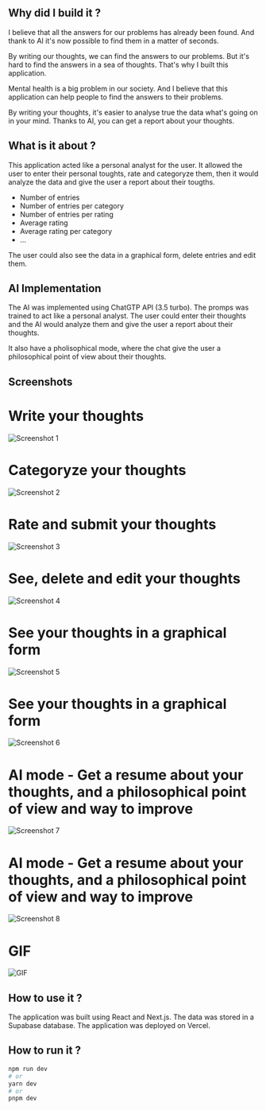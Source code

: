 ## Why did I build it ?

I believe that all the answers for our problems has already been found. And thank to AI it's now possible to find them in a matter of seconds.

By writing our thoughts, we can find the answers to our problems. But it's hard to find the answers in a sea of thoughts. That's why I built this application.

Mental health is a big problem in our society. And I believe that this application can help people to find the answers to their problems.

By writing your thoughts, it's easier to analyse true the data what's going on in your mind. Thanks to AI, you can get a report about your thoughts.

## What is it about ?

This application acted like a personal analyst for the user. It allowed the user to enter their personal toughts, rate and categoryze them, then it would analyze the data and give the user a report about their tougths. 

- Number of entries
- Number of entries per category
- Number of entries per rating
- Average rating
- Average rating per category
- ...

The user could also see the data in a graphical form, delete entries and edit them.

## AI Implementation

The AI was implemented using ChatGTP API (3.5 turbo). The promps was trained to act like a personal analyst. The user could enter their thoughts and the AI would analyze them and give the user a report about their thoughts.

It also have a pholisophical mode, where the chat give the user a philosophical point of view about their thoughts.

## Screenshots

# Write your thoughts
![Screenshot 1](
    /assets/1.png
    )

# Categoryze your thoughts
![Screenshot 2](
    /assets/2.png
    )

# Rate and submit your thoughts
![Screenshot 3](
    /assets/3.png
    )

# See, delete and edit your thoughts
![Screenshot 4](
    /assets/4.png
    )

# See your thoughts in a graphical form
![Screenshot 5](
    /assets/5.png
    )

# See your thoughts in a graphical form
![Screenshot 6](
    /assets/6.png
    )

# AI mode - Get a resume about your thoughts, and a philosophical point of view and way to improve
![Screenshot 7](
    /assets/7.png
    )

# AI mode - Get a resume about your thoughts, and a philosophical point of view and way to improve
![Screenshot 8](
    /assets/8.png
    )

# GIF 
![GIF](
    /assets/9.gif
    )
    


## How to use it ?

The application was built using React and Next.js. The data was stored in a Supabase database. The application was deployed on Vercel.

## How to run it ?

```bash
npm run dev
# or
yarn dev
# or
pnpm dev
```
